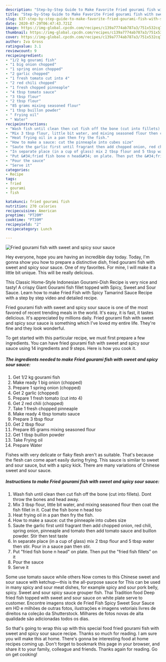 ```yaml
---
description: "Step-by-Step Guide to Make Favorite Fried gourami fish with sweet and spicy sour sauce"
title: "Step-by-Step Guide to Make Favorite Fried gourami fish with sweet and spicy sour sauce"
slug: 637-step-by-step-guide-to-make-favorite-fried-gourami-fish-with-sweet-and-spicy-sour-sauce
date: 2020-07-29T06:47:43.721Z
image: https://img-global.cpcdn.com/recipes/c139a7774ab787a3/751x532cq70/fried-gourami-fish-with-sweet-and-spicy-sour-sauce-recipe-main-photo.jpg
thumbnail: https://img-global.cpcdn.com/recipes/c139a7774ab787a3/751x532cq70/fried-gourami-fish-with-sweet-and-spicy-sour-sauce-recipe-main-photo.jpg
cover: https://img-global.cpcdn.com/recipes/c139a7774ab787a3/751x532cq70/fried-gourami-fish-with-sweet-and-spicy-sour-sauce-recipe-main-photo.jpg
author: Iva Gross
ratingvalue: 3.1
reviewcount: 9
recipeingredient:
- "1/2 kg gourami fish"
- "1 big onion chopped"
- "1 spring onion chopped"
- "2 garlic chopped"
- "1 fresh tomato cut into 4"
- "2 red chili chopped"
- "1 fresh chopped pinneaple"
- "4 tbsp tomato sauce"
- "3 tbsp flour"
- "2 tbsp flour"
- "85 grams mixing seasoned flour"
- "1 tbsp buillon powder"
- " Frying oil"
- " Water"
recipeinstructions:
- "Wash fish until clean then cut fish off the bone (cut into fillets). Dont throw the bones and head away."
- "Mix 3 tbsp flour, little bit water, and mixing seasoned flour then coat the fish fillet in it. Coat the fish bone n head too"
- "Heat frying oil in a pan then fry the fish."
- "How to make a sauce: cut the pinneaple into cubes size"
- "Saute the garlic first until fragrant then add chopped onion, red chili, spring onion, pinneaple and tomato then add tomato sauce and buillon powder. Stir then test taste"
- "In separate place (in a cup of glass) mix 2 tbsp flour and 5 tbsp water then stir. Pour in a sauce pan then stir."
- "Put &#34;fried fish bone n head&#34; on plate. Then put the &#34;fried fish fillets&#34; on it"
- "Pour the sauce"
- "Serve it"
categories:
- Recipe
tags:
- fried
- gourami
- fish

katakunci: fried gourami fish 
nutrition: 270 calories
recipecuisine: American
preptime: "PT20M"
cooktime: "PT39M"
recipeyield: "2"
recipecategory: Lunch

---
```



![Fried gourami fish with sweet and spicy sour sauce](https://img-global.cpcdn.com/recipes/c139a7774ab787a3/751x532cq70/fried-gourami-fish-with-sweet-and-spicy-sour-sauce-recipe-main-photo.jpg)

Hey everyone, hope you are having an incredible day today. Today, I'm gonna show you how to prepare a distinctive dish, fried gourami fish with sweet and spicy sour sauce. One of my favorites. For mine, I will make it a little bit unique. This will be really delicious.

This Classic Home-Style Indonesian Gourami-Dish Recipe is very nice and tasty! A crispy Giant Gourami fish fillet topped with Spicy, Sweet and Sour Sauce. Learn how to make Fried Fish with Spicy Tamarind Sauce Recipe with a step by step video and detailed recipe.

Fried gourami fish with sweet and spicy sour sauce is one of the most favored of recent trending meals in the world. It's easy, it is fast, it tastes delicious. It's appreciated by millions daily. Fried gourami fish with sweet and spicy sour sauce is something which I've loved my entire life. They're fine and they look wonderful.


To get started with this particular recipe, we must first prepare a few ingredients. You can have fried gourami fish with sweet and spicy sour sauce using 14 ingredients and 9 steps. Here is how you cook it.

<!--inarticleads1-->

##### The ingredients needed to make Fried gourami fish with sweet and spicy sour sauce:

1. Get 1/2 kg gourami fish
1. Make ready 1 big onion (chopped)
1. Prepare 1 spring onion (chopped)
1. Get 2 garlic (chopped)
1. Prepare 1 fresh tomato (cut into 4)
1. Get 2 red chili (chopped)
1. Take 1 fresh chopped pinneaple
1. Make ready 4 tbsp tomato sauce
1. Prepare 3 tbsp flour
1. Get 2 tbsp flour
1. Prepare 85 grams mixing seasoned flour
1. Get 1 tbsp buillon powder
1. Take  Frying oil
1. Prepare  Water


Fishes with very delicate or flaky flesh aren&#39;t as suitable. That&#39;s because the flesh can come apart easily during frying. This sauce is similar to sweet and sour sauce, but with a spicy kick. There are many variations of Chinese sweet and sour sauce. 

<!--inarticleads2-->

##### Instructions to make Fried gourami fish with sweet and spicy sour sauce:

1. Wash fish until clean then cut fish off the bone (cut into fillets). Dont throw the bones and head away.
1. Mix 3 tbsp flour, little bit water, and mixing seasoned flour then coat the fish fillet in it. Coat the fish bone n head too
1. Heat frying oil in a pan then fry the fish.
1. How to make a sauce: cut the pinneaple into cubes size
1. Saute the garlic first until fragrant then add chopped onion, red chili, spring onion, pinneaple and tomato then add tomato sauce and buillon powder. Stir then test taste
1. In separate place (in a cup of glass) mix 2 tbsp flour and 5 tbsp water then stir. Pour in a sauce pan then stir.
1. Put &#34;fried fish bone n head&#34; on plate. Then put the &#34;fried fish fillets&#34; on it
1. Pour the sauce
1. Serve it


Some use tomato sauce while others Now comes to this Chinese sweet and sour sauce with ketchup—this is the all-purpose sauce for This can be used in many spicy and sour meat dishes, for example spicy and sour pork belly, spicy. Sweet and sour spicy sauce grouper fish. Thai Tradition food Deep fried fish topped with sweet and sour sauce on white plate serve to customer. Encontre imagens stock de Fried Fish Spicy Sweet Sour Sauce em HD e milhões de outras fotos, ilustrações e imagens vetoriais livres de direitos na coleção da Shutterstock. Milhares de fotos novas de alta qualidade são adicionadas todos os dias. 

So that's going to wrap this up with this special food fried gourami fish with sweet and spicy sour sauce recipe. Thanks so much for reading. I am sure you will make this at home. There's gonna be interesting food at home recipes coming up. Don't forget to bookmark this page in your browser, and share it to your family, colleague and friends. Thanks again for reading. Go on get cooking!
